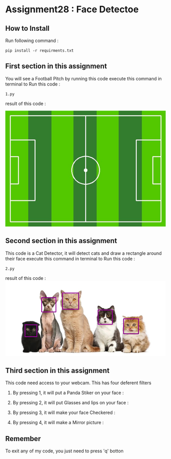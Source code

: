 # Assignment28 : Face Detectoe

## How to Install
Run following command :
```
pip install -r requirments.txt
```
## First section in this assignment
You will see a Football Pitch by running this code
execute this command in terminal to Run this code :
```
1.py
```
result of this code :

![Alt text](output_images/outout_1.jpg)
## Second section in this assignment
This code is a Cat Detector, it will detect cats and draw a rectangle around their face
execute this command in terminal to Run this code :
```
2.py
```
result of this code :
![Alt text](output_images/outout_2.jpg)
## Third section in this assignment
This code need access to your webcam. This has four deferent filters
1. By pressing 1, it will put a Panda Stiker on your face :

2. By pressing 2, it will put Glasses and lips on your face :

3. By pressing 3, it will make your face Checkered :

4. By pressing 4, it will make a Mirror picture :

## Remember
To exit any of my code, you just need to press 'q' botton